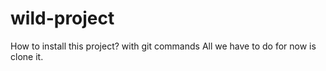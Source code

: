 # wild-project
How to install this project? with git commands
All we have to do for now is clone it.